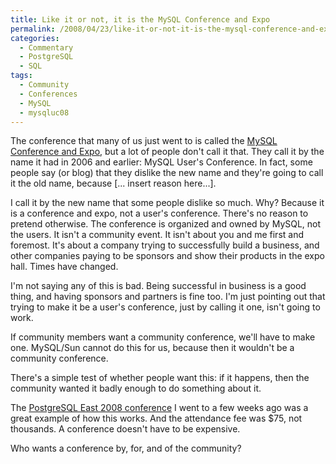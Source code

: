 ```yaml
---
title: Like it or not, it is the MySQL Conference and Expo
permalink: /2008/04/23/like-it-or-not-it-is-the-mysql-conference-and-expo/
categories:
  - Commentary
  - PostgreSQL
  - SQL
tags:
  - Community
  - Conferences
  - MySQL
  - mysqluc08
---
```

The conference that many of us just went to is called the [MySQL Conference and Expo][1], but a lot of people don't call it that. They call it by the name it had in 2006 and earlier: MySQL User's Conference. In fact, some people say (or blog) that they dislike the new name and they're going to call it the old name, because [... insert reason here...].

I call it by the new name that some people dislike so much. Why? Because it is a conference and expo, not a user's conference. There's no reason to pretend otherwise. The conference is organized and owned by MySQL, not the users. It isn't a community event. It isn't about you and me first and foremost. It's about a company trying to successfully build a business, and other companies paying to be sponsors and show their products in the expo hall. Times have changed.

I'm not saying any of this is bad. Being successful in business is a good thing, and having sponsors and partners is fine too. I'm just pointing out that trying to make it be a user's conference, just by calling it one, isn't going to work.

If community members want a community conference, we'll have to make one. MySQL/Sun cannot do this for us, because then it wouldn't be a community conference.

There's a simple test of whether people want this: if it happens, then the community wanted it badly enough to do something about it.

The [PostgreSQL East 2008 conference][2] I went to a few weeks ago was a great example of how this works. And the attendance fee was $75, not thousands. A conference doesn't have to be expensive.

Who wants a conference by, for, and of the community?

 [1]: http://www.mysqlconf.com
 [2]: http://www.xaprb.com/blog/2008/04/01/postgresql-conference-east-2008/
